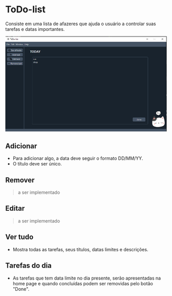 # ToDo-list
Consiste em uma lista de afazeres que ajuda o usuário a controlar suas tarefas e datas importantes.

![Imagem da tela principal](icons/project_img_1.png "Tela principal")

## Adicionar
* Para adicionar algo, a data deve seguir o formato DD/MM/YY.
* O título deve ser único.

## Remover
> a ser implementado

## Editar
> a ser implementado

## Ver tudo
* Mostra todas as tarefas, seus títulos, datas limites e descrições.

## Tarefas do dia
* As tarefas que tem data limite no dia presente, serão apresentadas na home page e quando concluídas podem ser removidas pelo botão "Done".